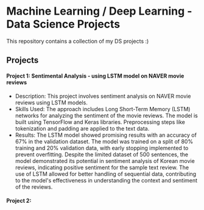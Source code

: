 # Machine Learning / Deep Learning - Data Science Projects

This repository contains a collection of my DS projects :) 

## Projects

#### Project 1: Sentimental Analysis - using LSTM model on NAVER movie reviews
- Description: This project involves sentiment analysis on NAVER movie reviews using LSTM models.
- Skills Used: The approach includes Long Short-Term Memory (LSTM) networks for analyzing the sentiment of the movie reviews. The model is built using TensorFlow and Keras libraries. Preprocessing steps like tokenization and padding are applied to the text data. 
- Results: The LSTM model showed promising results with an accuracy of 67% in the validation dataset. The model was trained on a split of 80% training and 20% validation data, with early stopping implemented to prevent overfitting. Despite the limited dataset of 500 sentences, the model demonstrated its potential in sentiment analysis of Korean movie reviews, indicating positive sentiment for the sample text review. The use of LSTM allowed for better handling of sequential data, contributing to the model's effectiveness in understanding the context and sentiment of the reviews.

#### Project 2: 
